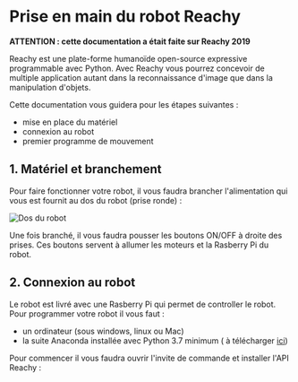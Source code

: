 # Prise en main du robot Reachy 

**ATTENTION : cette documentation a était faite sur Reachy 2019**

Reachy est une plate-forme humanoïde open-source expressive programmable avec Python. Avec Reachy vous pourrez concevoir de multiple application autant dans la reconnaissance d'image que dans la manipulation d'objets. 

Cette documentation vous guidera pour les étapes suivantes : 
* mise en place du matériel 
* connexion au robot 
* premier programme de mouvement

## 1. Matériel et branchement  

Pour faire fonctionner votre robot, il vous faudra brancher l'alimentation qui vous est fournit au dos du robot (prise ronde) :

![Dos du robot](https://github.com/ta18/Reachy_Nautilus/images/reachy-back-fixation.jpg?raw=true)

Une fois branché, il vous faudra pousser les boutons ON/OFF à droite des prises. Ces boutons servent à allumer les moteurs et la Rasberry Pi du robot. 

## 2. Connexion au robot 

Le robot est livré avec une Rasberry Pi qui permet de controller le robot. 
Pour programmer votre robot il vous faut : 
* un ordinateur (sous windows, linux ou Mac)
* la suite Anaconda installée avec Python 3.7 minimum ( à télécharger [ici](https://www.anaconda.com/products/individual))

Pour commencer il vous faudra ouvrir l'invite de commande et installer l'API Reachy :



